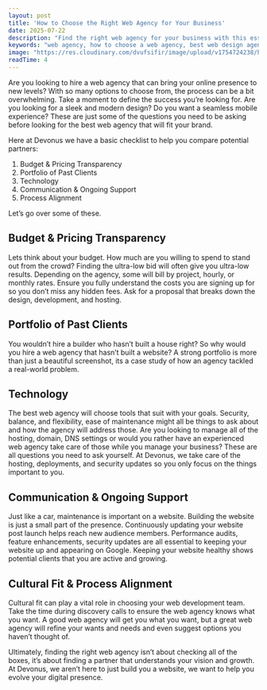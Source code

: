 ```yaml
---
layout: post
title: 'How to Choose the Right Web Agency for Your Business'
date: 2025-07-22
description: "Find the right web agency for your business with this essential checklist: budget, portfolio, tech, support, and more. Devonus helps you grow online."
keywords: "web agency, how to choose a web agency, best web design agency, website design checklist, website development partner, digital agency selection guide, web design pricing transparency, web agency portfolio tips, web development support services, finding the right agency fit, Devonus web agency, small business website partner, agency for modern web design, managed hosting and web support, website maintenance and SEO"
image: "https://res.cloudinary.com/dvufsifir/image/upload/v1754724238/how-to-choose-the-right-web-agency_wvjgry.webp"
readTime: 4
---
```


Are you looking to hire a web agency that can bring your online presence to new levels? With so many options to choose from, the process can be a bit overwhelming. Take a moment to define the success you’re looking for. Are you looking for a sleek and modern design? Do you want a seamless mobile experience? These are just some of the questions you need to be asking before looking for the best web agency that will fit your brand.

Here at Devonus we have a basic checklist to help you compare potential partners:

1. Budget & Pricing Transparency
2. Portfolio of Past Clients
3. Technology
4. Communication & Ongoing Support
5. Process Alignment

Let’s go over some of these.

## **Budget & Pricing Transparency**

Lets think about your budget. How much are you willing to spend to stand out from the crowd? Finding the ultra-low bid will often give you ultra-low results. Depending on the agency, some will bill by project, hourly, or monthly rates. Ensure you fully understand the costs you are signing up for so you don’t miss any hidden fees. Ask for a proposal that breaks down the design, development, and hosting.

## **Portfolio of Past Clients**

You wouldn’t hire a builder who hasn’t built a house right? So why would you hire a web agency that hasn’t built a website? A strong portfolio is more than just a beautiful screenshot, its a case study of how an agency tackled a real-world problem.

## **Technology**

The best web agency will choose tools that suit with your goals. Security, balance, and flexibility, ease of maintenance might all be things to ask about and how the agency will address those. Are you looking to manage all of the hosting, domain, DNS settings or would you rather have an experienced web agency take care of those while you manage your business? These are all questions you need to ask yourself. At Devonus, we take care of the hosting, deployments, and security updates so you only focus on the things important to you.

## **Communication & Ongoing Support**

Just like a car, maintenance is important on a website. Building the website is just a small part of the presence. Continuously updating your website post launch helps reach new audience members. Performance audits, feature enhancements, security updates are all essential to keeping your website up and appearing on Google. Keeping your website healthy shows potential clients that you are active and growing.

## **Cultural Fit & Process Alignment**

Cultural fit can play a vital role in choosing your web development team. Take the time during discovery calls to ensure the web agency knows what you want. A good web agency will get you what you want, but a great web agency will refine your wants and needs and even suggest options you haven’t thought of.

Ultimately, finding the right web agency isn’t about checking all of the boxes, it’s about finding a partner that understands your vision and growth. At Devonus, we aren’t here to just build you a website, we want to help you evolve your digital presence.

